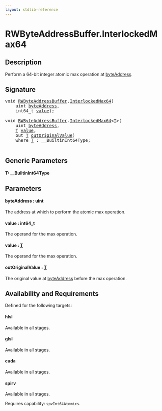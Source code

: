 ```yaml
---
layout: stdlib-reference
---
```


# RWByteAddressBuffer\.InterlockedMax64

## Description

Perform a 64-bit integer atomic max operation at <span class='code'><a href="interlockedmax64-0b.html#decl-byteAddress" class="code_param">byteAddress</a></span>.



## Signature 

<pre>
<span class="code_keyword">void</span> <a href="index.html" class="code_type">RWByteAddressBuffer</a>.<a href="interlockedmax64-0b.html">InterlockedMax64</a>(
    <span class="code_keyword">uint</span> <a href="interlockedmax64-0b.html#decl-byteAddress" class="code_param">byteAddress</a>,
    int64_t <a href="interlockedmax64-0b.html#decl-value" class="code_param">value</a>);

<span class="code_keyword">void</span> <a href="index.html" class="code_type">RWByteAddressBuffer</a>.<a href="interlockedmax64-0b.html">InterlockedMax64</a>&lt;<a href="interlockedmax64-0b.html#typeparam-T" class="code_type">T</a>&gt;(
    <span class="code_keyword">uint</span> <a href="interlockedmax64-0b.html#decl-byteAddress" class="code_param">byteAddress</a>,
    <a href="interlockedmax64-0b.html#typeparam-T" class="code_type">T</a> <a href="interlockedmax64-0b.html#decl-value" class="code_param">value</a>,
    <span class="code_keyword">out</span> <a href="interlockedmax64-0b.html#typeparam-T" class="code_type">T</a> <a href="interlockedmax64-0b.html#decl-outOriginalValue" class="code_param">outOriginalValue</a>)
    <span class='code_keyword'>where</span> <a href="interlockedmax64-0b.html#typeparam-T" class="code_type">T</a> : __BuiltinInt64Type;

</pre>

## Generic Parameters

####  <a id="typeparam-T"></a>T: \_\_BuiltinInt64Type

## Parameters

####  <a id="decl-byteAddress"></a>byteAddress  : uint
The address at which to perform the atomic max operation.

####  <a id="decl-value"></a>value  : int64\_t
The operand for the max operation.

####  <a id="decl-value"></a>value  : [T](interlockedmax64-0b#typeparam-T)
The operand for the max operation.

####  <a id="decl-outOriginalValue"></a>outOriginalValue  : [T](interlockedmax64-0b#typeparam-T)
The original value at <span class='code'><a href="interlockedmax64-0b.html#decl-byteAddress" class="code_param">byteAddress</a></span> before the max operation.


## Availability and Requirements

Defined for the following targets:

#### hlsl
Available in all stages.

#### glsl
Available in all stages.

#### cuda
Available in all stages.

#### spirv
Available in all stages.

Requires capability: `spvInt64Atomics`.


